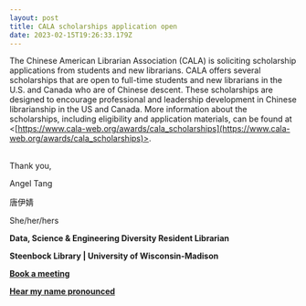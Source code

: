 ```yaml
---
layout: post
title: CALA scholarships application open
date: 2023-02-15T19:26:33.179Z
---
```

The Chinese American Librarian Association (CALA) is soliciting scholarship applications from students and new librarians. CALA offers several scholarships that are open to full-time students and new librarians in the U.S. and Canada who are of Chinese descent. These scholarships are designed to encourage professional and leadership development in Chinese librarianship in the US and Canada. More information about the scholarships, including eligibility and application materials, can be found at <[https://www.cala-web.org/​awards/cala_scholarships](https://www.cala-web.org/awards/cala_scholarships)>.



\
Thank you,

Angel Tang

唐伊婧

She/her/hers

**Data, Science & Engineering Diversity Resident Librarian**

**Steenbock Library | University of Wisconsin-Madison**

**[Book a meeting](https://doodle.com/bp/angeltang/angels-schedule "https\://doodle.com/bp/angeltang/angels-schedule")**

**[Hear my name pronounced](https://namedrop.io/angeltang "https\://namedrop.io/angeltang")**